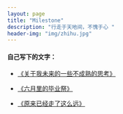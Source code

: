 ```yaml
---
layout: page
title: "Milestone"
description: "行走于天地间，不愧于心 "
header-img: "img/zhihu.jpg"
---
```





#### 自己写下的文字：


- [《关于我未来的一些不成熟的思考》](http://hiiloveyou.lofter.com/post/1cd61dd8_923b357#)

- [《六月里的毕业祭》](http://hiiloveyou.lofter.com/post/1cd61dd8_722989d)

- [《原来已经走了这么远》](http://hiiloveyou.lofter.com/post/1cd61dd8_6dd1168/)






